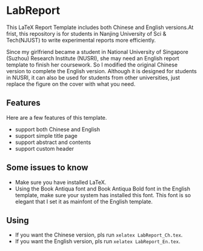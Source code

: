 # LabReport

This LaTeX Report Template includes both Chinese and English versions.At frist, this repository is for students in Nanjing University of Sci & Tech(NJUST) to write experimental reports more efficiently.

Since my girlfriend became a student in National University of Singapore (Suzhou) Research Institute (NUSRI), she may need an English report template to finish her coursework. So I modified the original Chinese version to complete the English version. Although it is designed for students in NUSRI, it can also be used for students from other universities, just replace the figure on the cover with what you need.

## Features
Here are a few features of this template.
 * support both Chinese and English 
 * support simple title page
 * support abstract and contents
 * support custom header

## Some issues to know
* Make sure you have installed LaTeX.
* Using the Book Antiqua font and Book Antiqua Bold font in the English template, make sure your system has installed this font. This font is so elegant that I set it as mainfont of the English template. 

## Using
 * If you want the Chinese version, pls run ``xelatex LabReport_Ch.tex``. 
 * If you want the English version, pls run ``xelatex LabReport_En.tex``.

